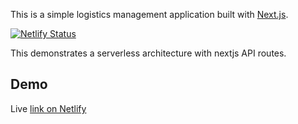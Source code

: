 This is a simple logistics management application built with [Next.js](https://nextjs.org/).

[![Netlify Status](https://api.netlify.com/api/v1/badges/01c6a280-28cd-4591-a275-47607dc58177/deploy-status)](https://app.netlify.com/sites/hardcore-almeida-b9efd7/deploys)

This demonstrates a serverless architecture with nextjs API routes.

## Demo

Live [link on Netlify](https://hardcore-almeida-b9efd7.netlify.app/)
